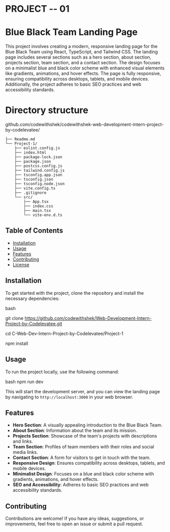 # PROJECT -- 01    
   
# Blue Black Team Landing Page

This project involves creating a modern, responsive landing page for the Blue Black Team using React, TypeScript, and Tailwind CSS. The landing page includes several sections such as a hero section, about section, projects section, team section, and a contact section. The design focuses on a minimalist blue and black color scheme with enhanced visual elements like gradients, animations, and hover effects. The page is fully responsive, ensuring compatibility across desktops, tablets, and mobile devices. Additionally, the project adheres to basic SEO practices and web accessibility standards.

# Directory structure

github.com/codewithshek/codewithshek-web-development-intern-project-by-codelevatee/
   
    ├── Readme.md
    └── Project-1/
        ├── eslint.config.js
        ├── index.html
        ├── package-lock.json
        ├── package.json
        ├── postcss.config.js
        ├── tailwind.config.js
        ├── tsconfig.app.json
        ├── tsconfig.json
        ├── tsconfig.node.json
        ├── vite.config.ts
        ├── .gitignore
        └── src/
            ├── App.tsx
            ├── index.css
            ├── main.tsx
            └── vite-env.d.ts

## Table of Contents

- [Installation](#installation)
- [Usage](#usage)
- [Features](#features)
- [Contributing](#contributing)
- [License](#license)

## Installation

To get started with the project, clone the repository and install the necessary dependencies:


bash

git clone https://github.com/codewithshek/Web-Development-Intern-Project-by-Codelevatee.git

cd C-Web-Dev-Intern-Project-by-Codelevatee/Project-1

npm install


## Usage

To run the project locally, use the following command:

bash
npm run dev

This will start the development server, and you can view the landing page by navigating to `http://localhost:3000` in your web browser.

## Features

- **Hero Section**: A visually appealing introduction to the Blue Black Team.
- **About Section**: Information about the team and its mission.
- **Projects Section**: Showcase of the team's projects with descriptions and links.
- **Team Section**: Profiles of team members with their roles and social media links.
- **Contact Section**: A form for visitors to get in touch with the team.
- **Responsive Design**: Ensures compatibility across desktops, tablets, and mobile devices.
- **Minimalist Design**: Focuses on a blue and black color scheme with gradients, animations, and hover effects.
- **SEO and Accessibility**: Adheres to basic SEO practices and web accessibility standards.

## Contributing

Contributions are welcome! If you have any ideas, suggestions, or improvements, feel free to open an issue or submit a pull request.
